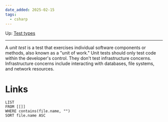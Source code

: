 ```yaml
---
date_added: 2025-02-15
tags:
  - csharp
---
```

Up: [Test types](Test%20types.md)
___
 A _unit test_ is a test that exercises individual software components or methods, also known as a "unit of work." Unit tests should only test code within the developer's control. They don't test infrastructure concerns. Infrastructure concerns include interacting with databases, file systems, and network resources.
# Links
```dataview
LIST
FROM [[]]
WHERE contains(file.name, "")
SORT file.name ASC
```
